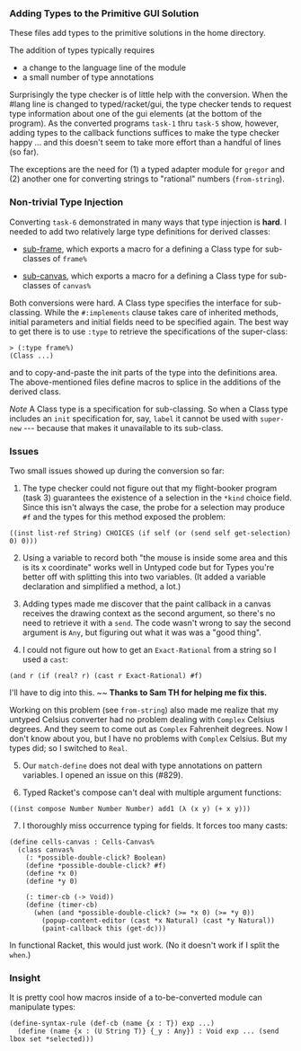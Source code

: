 
### Adding Types to the Primitive GUI Solution 

These files add types to the primitive solutions in the home directory. 

The addition of types typically requires 

- a change to the language line of the module 
- a small number of type annotations

Surprisingly the type checker is of little help with the conversion.  When
the #lang line is changed to typed/racket/gui, the type checker tends to
request type information about one of the gui elements (at the bottom of
the program). As the converted programs `task-1` thru `task-5` show,
however, adding types to the callback functions suffices to make the type
checker happy ... and this doesn't seem to take more effort than a handful
of lines (so far).

The exceptions are the need for (1) a typed adapter module for `gregor` and
(2) another one for converting strings to "rational" numbers (`from-string`).

### Non-trivial Type Injection 

Converting `task-6` demonstrated in many ways that type injection is
**hard**. I needed to add two relatively large type definitions for derived
classes: 

- [sub-frame](sub-frame.rkt), which exports a macro for a defining a Class
  type for sub-classes of `frame%`

- [sub-canvas](sub-canvas.rkt), which exports a macro for a defining a Class
  type for sub-classes of `canvas%`

Both conversions were hard. A Class type specifies the interface for
sub-classing. While the `#:implements` clause takes care of inherited
methods, initial parameters and initial fields need to be specified
again. The best way to get there is to use `:type` to retrieve the
specifications of the super-class: 

```
> (:type frame%) 
(Class ...)
```

and to copy-and-paste the init parts of the type into the definitions
area. The above-mentioned files define macros to splice in the additions of
the derived class. 

*Note* A Class type is a specification for sub-classing. So when a Class
 type includes an `init` specification for, say, `label` it cannot be used
 with `super-new` --- because that makes it unavailable to its sub-class. 

### Issues 

Two small issues showed up during the conversion so far: 

1. The type checker could not figure out that my flight-booker program
(task 3) guarantees the existence of a selection in the `*kind` choice
field. Since this isn't always the case, the probe for a selection may
produce `#f` and the types for this method exposed the problem: 

```
((inst list-ref String) CHOICES (if self (or (send self get-selection) 0) 0)))
```

2. Using a variable to record both "the mouse is inside some area and this
is its x coordinate" works well in Untyped code but for Types you're better
off with splitting this into two variables. (It added a variable
declaration and simplified a method, a lot.) 

3. Adding types made me discover that the paint callback in a canvas
receives the drawing context as the second argument, so there's no need to
retrieve it with a `send`. The code wasn't wrong to say the second argument
is `Any`, but figuring out what it was was a "good thing". 

4. I could not figure out how to get an `Exact-Rational` from a string so I
used a `cast`: 

```
(and r (if (real? r) (cast r Exact-Rational) #f)
```
I'll have to dig into this. ~~ **Thanks to Sam TH for helping me fix
this.**

Working on this problem (see `from-string`) also made me realize that my
untyped Celsius converter had no problem dealing with `Complex` Celsius
degrees. And they seem to come out as `Complex` Fahrenheit degrees. Now I
don't know about you, but I have no problems with `Complex` Celsius. But my
types did; so I switched to `Real`. 

5. Our `match-define` does not deal with type annotations on pattern
variables. I opened an issue on this (#829). 

6. Typed Racket's compose can't deal with multiple argument functions: 

```
((inst compose Number Number Number) add1 (λ (x y) (+ x y)))
```

7. I thoroughly miss occurrence typing for fields. It forces too many casts: 

```
(define cells-canvas : Cells-Canvas%
  (class canvas%
    (: *possible-double-click? Boolean)
    (define *possible-double-click? #f)
    (define *x 0)
    (define *y 0)

    (: timer-cb (-> Void))
    (define (timer-cb) 
      (when (and *possible-double-click? (>= *x 0) (>= *y 0))
        (popup-content-editor (cast *x Natural) (cast *y Natural))
        (paint-callback this (get-dc)))
```

In functional Racket, this would just work. (No it doesn't work if I split
the `when`.)

### Insight 

It is pretty cool how macros inside of a to-be-converted module can
manipulate types: 

```
(define-syntax-rule (def-cb (name {x : T}) exp ...)
  (define (name {x : (U String T)} {_y : Any}) : Void exp ... (send lbox set *selected)))
```

